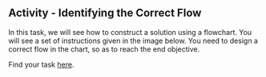 
## Activity - Identifying the Correct Flow

In this task, we will see how to construct a solution using a flowchart. You will see a set of instructions given in the image below. You need to design a correct flow in the chart, so as to reach the end objective.

Find your task [here](https://docs.google.com/forms/d/e/1FAIpQLSc2XLpzLZVfY_AujqmjaTQGuEeHRW2SCp92VKJ2QUWW8HVkgQ/viewform?usp=sf_link).
